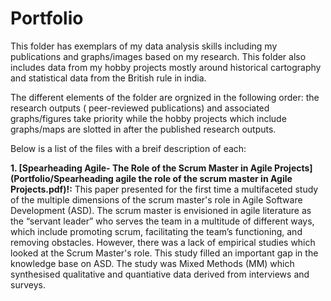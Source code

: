 # Portfolio
This folder has exemplars of my data analysis skills including my publications and graphs/images based on my research. This folder also includes data from my hobby projects mostly around historical cartography and statistical data from the British rule in india.

The different elements of the folder are orgnized in the following order: the research outputs ( peer-reviewed publications) and associated graphs/figures take priority while the hobby projects which include graphs/maps are slotted in after the published research outputs. 

Below is a list of the files with a breif description of each:

**1. [Spearheading Agile- The Role of the Scrum Master in Agile Projects](Portfolio/Spearheading agile the role of the scrum master in Agile Projects.pdf)!:** This paper presented for the first time a multifaceted study of the multiple dimensions of the scrum master's role in Agile Software Development (ASD). The scrum master is envisioned in agile literature as the “servant leader” who serves the team in a multitude of different ways, which include promoting scrum, facilitating the team’s functioning, and removing obstacles. However, there was a lack of empirical studies which looked at the Scrum Master's role. This study filled an important gap in the knowledge base on ASD. The study was Mixed Methods (MM) which synthesised qualitative and quantiative data derived from interviews and surveys.


